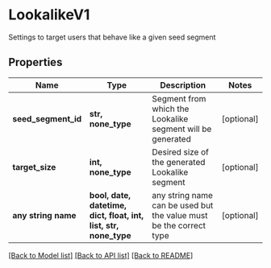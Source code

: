 # LookalikeV1

Settings to target users that behave like a given seed segment

## Properties
Name | Type | Description | Notes
------------ | ------------- | ------------- | -------------
**seed_segment_id** | **str, none_type** | Segment from which the Lookalike segment will be generated | [optional] 
**target_size** | **int, none_type** | Desired size of the generated Lookalike segment | [optional] 
**any string name** | **bool, date, datetime, dict, float, int, list, str, none_type** | any string name can be used but the value must be the correct type | [optional]

[[Back to Model list]](../README.md#documentation-for-models) [[Back to API list]](../README.md#documentation-for-api-endpoints) [[Back to README]](../README.md)


